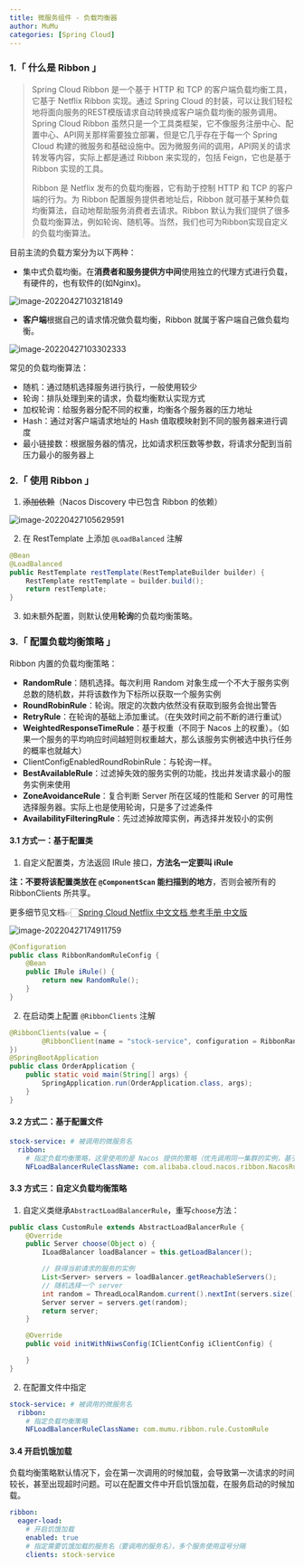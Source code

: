```yaml
---
title: 微服务组件 - 负载均衡器
author: MuMu
categories: [Spring Cloud]
---
```


###  1.「 什么是 Ribbon 」

> Spring Cloud Ribbon 是一个基于 HTTP 和 TCP 的客户端负载均衡工具，它基于 Netflix Ribbon 实现。通过 Spring Cloud 的封装，可以让我们轻松地将面向服务的REST模版请求自动转换成客户端负载均衡的服务调用。Spring Cloud Ribbon 虽然只是一个工具类框架，它不像服务注册中心、配置中心、API网关那样需要独立部署，但是它几乎存在于每一个 Spring Cloud 构建的微服务和基础设施中。因为微服务间的调用，API网关的请求转发等内容，实际上都是通过 Ribbon 来实现的，包括 Feign，它也是基于 Ribbon 实现的工具。
>
> Ribbon 是 Netflix 发布的负载均衡器，它有助于控制 HTTP 和 TCP 的客户端的行为。为 Ribbon 配置服务提供者地址后，Ribbon 就可基于某种负载均衡算法，自动地帮助服务消费者去请求。Ribbon 默认为我们提供了很多负载均衡算法，例如轮询、随机等。当然，我们也可为Ribbon实现自定义的负载均衡算法。

目前主流的负载方案分为以下两种：

+ 集中式负载均衡。在**消费者和服务提供方中间**使用独立的代理方式进行负载，有硬件的，也有软件的(如Nginx)。

![image-20220427103218149](https://blog.caowei.xyz/blog/202204271032911.png)

+ **客户端**根据自己的请求情况做负载均衡，Ribbon 就属于客户端自己做负载均衡。

![image-20220427103302333](https://blog.caowei.xyz/blog/202204271034648.png)

常见的负载均衡算法：

+ 随机：通过随机选择服务进行执行，一般使用较少
+ 轮询：排队处理到来的请求，负载均衡默认实现方式
+ 加权轮询：给服务器分配不同的权重，均衡各个服务器的压力地址
+ Hash：通过对客户端请求地址的 Hash 值取模映射到不同的服务器来进行调度
+ 最小链接数：根据服务器的情况，比如请求积压数等参数，将请求分配到当前压力最小的服务器上

### 2.「 使用 Ribbon 」

1. ~~添加依赖~~（Nacos Discovery 中已包含 Ribbon 的依赖）

![image-20220427105629591](https://blog.caowei.xyz/blog/202204271056708.png)

2. 在 RestTemplate 上添加 `@LoadBalanced` 注解

```java
@Bean
@LoadBalanced
public RestTemplate restTemplate(RestTemplateBuilder builder) {
    RestTemplate restTemplate = builder.build();
    return restTemplate;
}
```

3. 如未额外配置，则默认使用**轮询**的负载均衡策略。

### 3.「 配置负载均衡策略 」

Ribbon 内置的负载均衡策略：

+ **RandomRule**：随机选择。每次利用 Random 对象生成一个不大于服务实例总数的随机数，并将该数作为下标所以获取一个服务实例
+ **RoundRobinRule**：轮询。限定的次数内依然没有获取到服务会抛出警告
+ **RetryRule**：在轮询的基础上添加重试。（在失效时间之前不断的进行重试）
+ **WeightedResponseTimeRule**：基于权重（不同于 Nacos 上的权重）。（如果一个服务的平均响应时间越短则权重越大，那么该服务实例被选中执行任务的概率也就越大）
+ ClientConfigEnabledRoundRobinRule：与轮询一样。
+ **BestAvailableRule**：过滤掉失效的服务实例的功能，找出并发请求最小的服务实例来使用
+ **ZoneAvoidanceRule**：复合判断 Server 所在区域的性能和 Server 的可用性选择服务器。实际上也是使用轮询，只是多了过滤条件
+ **AvailabilityFilteringRule**：先过滤掉故障实例，再选择并发较小的实例

#### 3.1 方式一：基于配置类

1. 自定义配置类，方法返回 IRule 接口，**方法名一定要叫 iRule**

**注：不要将该配置类放在 `@ComponentScan` 能扫描到的地方**，否则会被所有的 RibbonClients 所共享。

更多细节见文档👉🏻[Spring Cloud Netflix 中文文档 参考手册 中文版](https://www.springcloud.cc/spring-cloud-netflix.html)

![image-20220427174911759](https://blog.caowei.xyz/blog/202204271749808.png)

```java
@Configuration
public class RibbonRandomRuleConfig {
    @Bean
    public IRule iRule() {
        return new RandomRule();
    }
}
```

2. 在启动类上配置 `@RibbonClients` 注解

```java
@RibbonClients(value = {
        @RibbonClient(name = "stock-service", configuration = RibbonRandomRuleConfig.class)
})
@SpringBootApplication
public class OrderApplication {
    public static void main(String[] args) {
        SpringApplication.run(OrderApplication.class, args);
    }
}
```

#### 3.2 方式二：基于配置文件

```yml
stock-service: # 被调用的微服务名
  ribbon:
    # 指定负载均衡策略，这里使用的是 Nacos 提供的策略（优先调用同一集群的实例，基于随机&权重）
    NFLoadBalancerRuleClassName: com.alibaba.cloud.nacos.ribbon.NacosRule
```

#### 3.3 方式三：自定义负载均衡策略

1. 自定义类继承`AbstractLoadBalancerRule`，重写`choose`方法：

```java
public class CustomRule extends AbstractLoadBalancerRule {
    @Override
    public Server choose(Object o) {
        ILoadBalancer loadBalancer = this.getLoadBalancer();

        // 获得当前请求的服务的实例
        List<Server> servers = loadBalancer.getReachableServers();
        // 随机选择一个 server
        int random = ThreadLocalRandom.current().nextInt(servers.size());
        Server server = servers.get(random);
        return server;
    }

    @Override
    public void initWithNiwsConfig(IClientConfig iClientConfig) {

    }
}
```

2. 在配置文件中指定

```yml
stock-service: # 被调用的微服务名
  ribbon:
    # 指定负载均衡策略
    NFLoadBalancerRuleClassName: com.mumu.ribbon.rule.CustomRule
```

#### 3.4 开启饥饿加载

负载均衡策略默认情况下，会在第一次调用的时候加载，会导致第一次请求的时间较长，甚至出现超时问题。可以在配置文件中开启饥饿加载，在服务启动的时候加载。

```yml
ribbon:
  eager-load:
    # 开启饥饿加载
    enabled: true
    # 指定需要饥饿加载的服务名（要调用的服务名），多个服务使用逗号分隔
    clients: stock-service
```